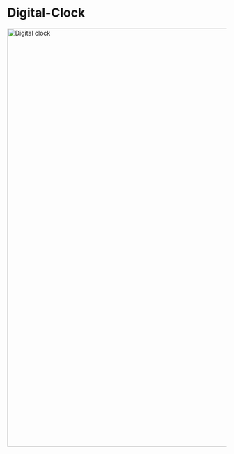 # Digital-Clock
<img width="960" alt="Digital clock" src="https://github.com/user-attachments/assets/af5f4d3b-6aee-4a11-b24e-b885572e57df" />
